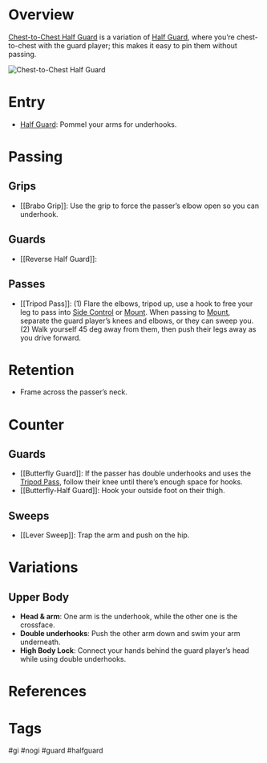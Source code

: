 # Overview
<u>Chest-to-Chest Half Guard</u> is a variation of [Half Guard](obsidian://open?vault=Obsidian-BJJ-Notes&file=Guards%2FHalf%20Guard), where you’re chest-to-chest with the guard player; this makes it easy to pin them without passing. 

![Chest-to-Chest Half Guard](https://substackcdn.com/image/fetch/f_auto,q_auto:good,fl_progressive:steep/https%3A%2F%2Fsubstack-post-media.s3.amazonaws.com%2Fpublic%2Fimages%2Fb361d885-ba08-4dd7-8ee1-0b81ddcbcab2_473x268.png)
# Entry
- [Half Guard](obsidian://open?vault=Obsidian-BJJ-Notes&file=Guards%2FHalf%20Guard): Pommel your arms for underhooks.
# Passing
## Grips
- [[Brabo Grip]]: Use the grip to force the passer’s elbow open so you can underhook.
## Guards
- [[Reverse Half Guard]]:
## Passes
- [[Tripod Pass]]: (1) Flare the elbows, tripod up, use a hook to free your leg to pass into [Side Control](obsidian://open?vault=Obsidian-BJJ-Notes&file=Positions%2FSide%20Control) or [Mount](obsidian://open?vault=Obsidian-BJJ-Notes&file=Positions%2FMount). When passing to [Mount](obsidian://open?vault=Obsidian-BJJ-Notes&file=Positions%2FMount), separate the guard player’s knees and elbows, or they can sweep you. (2) Walk yourself 45 deg away from them, then push their legs away as you drive forward.
# Retention
- Frame across the passer’s neck.
# Counter
## Guards
- [[Butterfly Guard]]: If the passer has double underhooks and uses the [Tripod Pass](obsidian://open?vault=Obsidian-BJJ-Notes&file=Guard%20Passes%2FTripod%20Pass), follow their knee until there’s enough space for hooks.
- [[Butterfly-Half Guard]]: Hook your outside foot on their thigh.
## Sweeps
- [[Lever Sweep]]: Trap the arm and push on the hip.
# Variations
## Upper Body
- **Head & arm**: One arm is the underhook, while the other one is the crossface.
- **Double underhooks**: Push the other arm down and swim your arm underneath.
- **High Body Lock**: Connect your hands behind the guard player’s head while using double underhooks.
# References
# Tags
#gi #nogi #guard #halfguard 